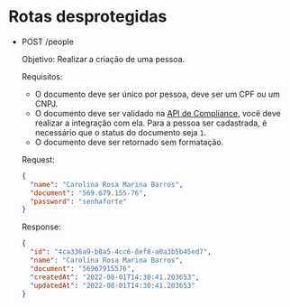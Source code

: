 # Rotas desprotegidas

  - POST /people

    Objetivo: Realizar a criação de uma pessoa.

    Requisitos:
      - O documento deve ser único por pessoa, deve ser um CPF ou um CNPJ.
      - O documento deve ser validado na [API de Compliance](https://compliance-api.cubos.io/docs/), você deve realizar a integração com ela. Para a pessoa ser cadastrada, é necessário que o status do documento seja `1`.
      - O documento deve ser retornado sem formatação.

    Request:
    ```json
    {
      "name": "Carolina Rosa Marina Barros",
      "document": "569.679.155-76",
      "password": "senhaforte"
    }
    ```

    Response:
    ```json
    {
      "id": "4ca336a9-b8a5-4cc6-8ef8-a0a3b5b45ed7",
      "name": "Carolina Rosa Marina Barros",
      "document": "56967915576",
      "createdAt": "2022-08-01T14:30:41.203653",
      "updatedAt": "2022-08-01T14:30:41.203653"
    }
    ```
